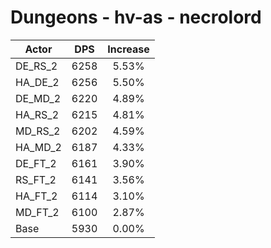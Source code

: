 # Dungeons - hv-as - necrolord
| Actor | DPS | Increase |
|---|:---:|:---:|
|DE_RS_2|6258|5.53%|
|HA_DE_2|6256|5.50%|
|DE_MD_2|6220|4.89%|
|HA_RS_2|6215|4.81%|
|MD_RS_2|6202|4.59%|
|HA_MD_2|6187|4.33%|
|DE_FT_2|6161|3.90%|
|RS_FT_2|6141|3.56%|
|HA_FT_2|6114|3.10%|
|MD_FT_2|6100|2.87%|
|Base|5930|0.00%|
